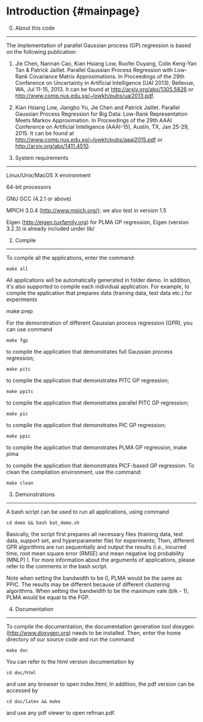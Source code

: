 Introduction                         {#mainpage}
========================================================================

0. About this code
------------------------------------------------------------------------
The implementation of parallel Gaussian process (GP) regression is based on the following publication:

1. Jie Chen, Nannan Cao, Kian Hsiang Low, Ruofei Ouyang, Colin Keng-Yan Tan & Patrick Jaillet. Parallel Gaussian Process Regression with Low-Rank Covariance Matrix Approximations. In Proceedings of the 29th Conference on Uncertainty in Artificial Intelligence (UAI 2013), Bellevue, WA, Jul 11-15, 2013. It can be found at http://arxiv.org/abs/1305.5826 or http://www.comp.nus.edu.sg/~lowkh/pubs/uai2013.pdf.

2. Kian Hsiang Low, Jiangbo Yu, Jie Chen and Patrick Jaillet. Parallel Gaussian Process Regression for Big Data: Low-Rank Representation Meets Markov Approximation. In Proceedings of the 29th AAAI Conference on Artificial Intelligence (AAAI-15), Austin, TX, Jan 25-29, 2015. It can be found at http://www.comp.nus.edu.sg/~lowkh/pubs/aaai2015.pdf or http://arxiv.org/abs/1411.4510.



1. System requirements 
------------------------------------------------------------------------
Linux/Unix/MacOS X environment

64-bit processors

GNU GCC (4.2.1 or above)

MPICH 3.0.4 (http://www.mpich.org/); we also test in version 1.5

Eigen (http://eigen.tuxfamily.org) for PLMA GP regression, Eigen (version 3.2.3) is already included under lib/

2. Compile  
------------------------------------------------------------------------
To compile all the applications, enter the command:

    make all

All applications will be automatically generated in folder demo.  In
addition, it's also supported to compile each individual application.
For example, to compile the application that prepares data (training
data, test data etc.) for experiments
  
   make prep

For the demonstration of different Gaussian process regression (GPR),
you can use command

    make fgp

to compile the application that demonstrates full Gaussian process
regression;

    make pitc 

to compile the application that demonstrates PITC GP regression; 

    make ppitc 

to compile the application that demonstrates parallel PITC GP
regression; 

    make pic

to compile the application that demonstrates PIC GP regression; 

    make ppic
	
to compile the application that demonstrates PLMA GP regression, 
  make plma

to compile the application that demonstrates PICF-based GP regression.
To clean the compilation environment, use the command:

    make clean



3. Demonstrations
------------------------------------------------------------------------
A bash script can be used to run all applications, using command

    cd demo && bash bat_demo.sh

Basically, the script first prepares all necessary files (training data,
    test data, support set, and hyperparameter file) for experiments;
Then, different GPR algorithms are run sequentially and output the
results (i.e., incurred time, root mean square error (RMSE) and mean
    negative log probability (MNLP) ). For more information about the
arguments of applications, please refer to the comments in the bash
script.

Note when setting the bandwidth to be 0, PLMA would be the same as PPIC.
The results may be different because of different clustering algorithms.
When setting the bandwidth to be the maximum vale (blk - 1), PLMA would be
equal to the FGP.


4. Documentation
------------------------------------------------------------------------
To compile the documentation, the documentation generation tool doxygen 
(http://www.doxygen.org) needs to be installed. Then, enter the home 
directory of our source code and run the command	
	
	make doc

You can refer to the html version documentation by

	cd doc/html 

and use any browser to open index.html; In addition, the pdf version can be 
accessed by

	cd doc/latex && make

and use any pdf viewer to open refman.pdf.


